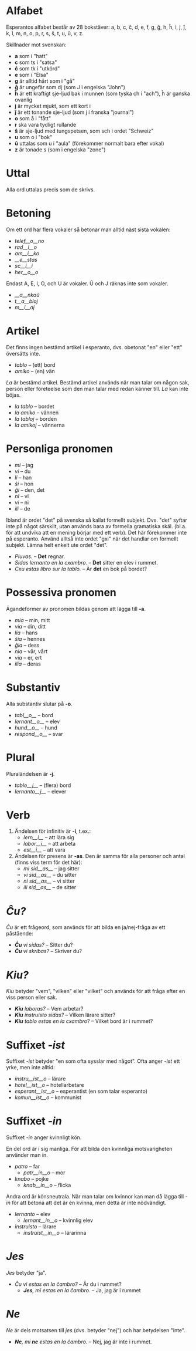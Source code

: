 # Alfabet

Esperantos alfabet består av 28 bokstäver: a, b, c, ĉ, d, e, f, g, ĝ, h, ĥ, i, j, ĵ, k, l, m, n, o, p, r, s, ŝ, t, u, ŭ, v, z.

Skillnader mot svenskan:

- __a__ som i "hatt"
- __c__ som ts i "satsa"
- __ĉ__ som tk i "utkörd"
- __e__ som i "Elsa"
- __g__ är alltid hårt som i "gå"
- __ĝ__ är ungefär som dj (som J i engelska "John")
- __ĥ__ är ett kraftigt sje-ljud bak i munnen (som tyska ch i "ach"), ĥ är ganska ovanlig
- __j__ är mycket mjukt, som ett kort i
- __ĵ__ är ett tonande sje-ljud (som j i franska "journal")
- __o__ som å i "fått"
- __r__ ska vara tydligt rullande
- __ŝ__ är sje-ljud med tungspetsen, som sch i ordet "Schweiz"
- __u__ som o i "bok"
- __ŭ__ uttalas som u i "aula" (förekommer normalt bara efter vokal)
- __z__ är tonade s (som i engelska "zone")


# Uttal

Alla ord uttalas precis som de skrivs.

# Betoning

Om ett ord har flera vokaler så betonar man alltid näst sista vokalen:

- *telef__o__no*
- *rad__i__o* 
- *am__i__ko* 
- *__e__stas*
- *sc__i__i*
- *her__o__o*

Endast A, E, I, O, och U är vokaler. Ŭ och J räknas inte som vokaler.

- *__a__nkaŭ*
- *t__a__bloj*
- *m__i__aj*

# Artikel

Det finns ingen bestämd artikel i esperanto, dvs. obetonat "en" eller "ett" översätts inte.

- *tablo* – (ett) bord
- *amiko* – (en) vän

*La* är bestämd artikel. Bestämd artikel används när man talar om någon sak, person eller företeelse som den man talar med redan känner till. *La* kan inte böjas. 

- *la tablo* – bordet
- *la amiko* – vännen
- *la tabloj* – borden
- *la amikoj* – vännerna

# Personliga pronomen

- *mi* – jag
- *vi* – du
- *li* – han
- *ŝi* – hon
- *ĝi* – den, det
- *ni* – vi
- *vi* – ni
- *ili* – de

Ibland är ordet "det" på svenska så kallat formellt subjekt. Dvs. "det" syftar inte på något särskilt, utan används bara av formella gramatiska skäl. (bl.a. för att undvika att en mening börjar med ett verb). Det här förekommer inte på esperanto. Använd alltså inte ordet "gxi" när det handlar om formellt subjekt. Lämna helt enkelt ute ordet "det".

- *Pluvas.* – __Det__ regnar.
- *Sidas lernanto en la cxambro.* – __Det__ sitter en elev i rummet.
- *Cxu estas libro sur la tablo.* – Är __det__ en bok på bordet?

# Possessiva pronomen

Ägandeformer av pronomen bildas genom att lägga till __-a__.

- *mia* – min, mitt
- *via* – din, ditt
- *lia* – hans
- *ŝia* – hennes
- *ĝia* – dess
- *nia* – vår, vårt
- *via* – er, ert
- *ilia* – deras

# Substantiv

Alla substantiv slutar på __-o__. 

- *tabl__o__* – bord
- *lernant__o__* – elev
- *hund__o__* – hund
- *respond__o__* – svar

# Plural

Pluraländelsen är __-j__. 

- *tablo__j__* – (flera) bord
- *lernanto__j__* – elever

# Verb

1. Ändelsen för infinitiv är __-i__, t.ex.:
   - *lern__i__* – att lära sig
   - *labor__i__* – att arbeta
   - *est__i__* – att vara
2. Ändelsen för presens är __-as__. Den är samma för alla personer och antal (finns viss term för det här):
   - *mi sid__as__* – jag sitter
   - *vi sid__as__* – du sitter
   - *ni sid__as__* – vi sitter
   - *ili sid__as__* – de sitter

# *Ĉu?*

*Ĉu* är ett frågeord, som används för att bilda en ja/nej-fråga av ett påstående:

- *__Ĉu__ vi sidas?* – Sitter du?
- *__Ĉu__ vi skribas?* – Skriver du?

# *Kiu?*

*Kiu* betyder "vem", "vilken" eller "vilket" och används för att fråga efter en viss person eller sak.

- *__Kiu__ laboras?* – Vem arbetar?
- *__Kiu__ instruisto sidas?* – Vilken lärare sitter?
- *__Kiu__ tablo estas en la cxambro*? – Vilket bord är i rummet?


# Suffixet *-ist*

Suffixet *-ist* betyder "en som ofta sysslar med något". Ofta anger *-ist* ett yrke, men inte alltid:

- *instru__ist__o* – lärare
- *hotel__ist__o* – hotellarbetare
- *esperant__ist__o* – esperantist (en som talar esperanto)
- *komun__ist__o* – kommunist


# Suffixet *-in*

Suffixet *-in* anger kvinnligt kön. 

En del ord är i sig manliga. För att bilda den kvinnliga motsvarigheten använder man in. 

- *patro* – far
    - *patr__in__o* – mor
- *knabo* – pojke
    - *knab__in__o* – flicka

Andra ord är könsneutrala. När man talar om kvinnor kan man då lägga till *-in* för att betona att det är en kvinna, men detta är inte nödvändigt.

- *lernanto* – elev
    - *lernant__in__o* – kvinnlig elev 
- *instruisto* – lärare
    - *instruist__in__o* – lärarinna

# *Jes*

*Jes* betyder "ja".

- *Ĉu vi estas en la ĉambro?* – Är du i rummet?
  - *__Jes__, mi estas en la ĉambro.* – Ja, jag är i rummet

# *Ne*

*Ne* är dels motsatsen till *jes* (dvs. betyder "nej") och har betydelsen "inte".

- *__Ne__, mi __ne__ estas en la ĉambro.* – Nej, jag är inte i rummet.

